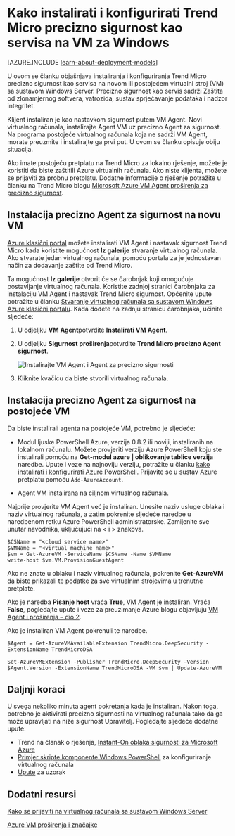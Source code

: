 <properties
    pageTitle="Kliknite pločicu Trend Micro precizno sigurnosti na VM | Microsoft Azure"
    description="U ovom se članku opisuje kako instalirati i konfigurirati Trend Micro sigurnosti na VM stvorene pomoću model klasični implementacije u Azure."
    services="virtual-machines-windows"
    documentationCenter=""
    authors="iainfoulds"
    manager="timlt"
    editor=""
    tags="azure-service-management"/>

<tags
    ms.service="virtual-machines-windows"
    ms.workload="infrastructure-services"
    ms.tgt_pltfrm="vm-multiple"
    ms.devlang="na"
    ms.topic="article"
    ms.date="08/24/2016"
    ms.author="iainfou"/>


# <a name="how-to-install-and-configure-trend-micro-deep-security-as-a-service-on-a-windows-vm"></a>Kako instalirati i konfigurirati Trend Micro precizno sigurnost kao servisa na VM za Windows

[AZURE.INCLUDE [learn-about-deployment-models](../../includes/learn-about-deployment-models-classic-include.md)]

U ovom se članku objašnjava instaliranja i konfiguriranja Trend Micro precizno sigurnost kao servisa na novom ili postojećem virtualni stroj (VM) sa sustavom Windows Server. Precizno sigurnost kao servis sadrži Zaštita od zlonamjernog softvera, vatrozida, sustav sprječavanje podataka i nadzor integritet.

Klijent instaliran je kao nastavkom sigurnost putem VM Agent. Novi virtualnog računala, instalirajte Agent VM uz precizno Agent za sigurnost. Na programa postojeće virtualnog računala koja ne sadrži VM Agent, morate preuzmite i instalirajte ga prvi put. U ovom se članku opisuje obiju situacija.

Ako imate postojeću pretplatu na Trend Micro za lokalno rješenje, možete je koristiti da biste zaštitili Azure virtualnih računala. Ako niste klijenta, možete se prijaviti za probnu pretplatu. Dodatne informacije o rješenje potražite u članku na Trend Micro blogu [Microsoft Azure VM Agent proširenja za precizno sigurnost](http://go.microsoft.com/fwlink/p/?LinkId=403945).

## <a name="install-the-deep-security-agent-on-a-new-vm"></a>Instalacija precizno Agent za sigurnost na novu VM

[Azure klasični portal](http://manage.windowsazure.com) možete instalirati VM Agent i nastavak sigurnost Trend Micro kada koristite mogućnost **Iz galerije** stvaranje virtualnog računala. Ako stvarate jedan virtualnog računala, pomoću portala za je jednostavan način za dodavanje zaštite od Trend Micro.

Ta mogućnost **Iz galerije** otvorit će se čarobnjak koji omogućuje postavljanje virtualnog računala. Koristite zadnjoj stranici čarobnjaka za instalaciju VM Agent i nastavak Trend Micro sigurnost. Općenite upute potražite u članku [Stvaranje virtualnog računala sa sustavom Windows Azure klasični portalu](virtual-machines-windows-classic-tutorial.md). Kada dođete na zadnju stranicu čarobnjaka, učinite sljedeće:

1.  U odjeljku **VM Agent**potvrdite **Instalirati VM Agent**.

2.  U odjeljku **Sigurnost proširenja**potvrdite **Trend Micro precizno Agent sigurnost**.

    ![Instalirajte VM Agent i Agent za precizno sigurnosti](./media/virtual-machines-windows-classic-install-trend/InstallVMAgentandTrend.png)

3.  Kliknite kvačicu da biste stvorili virtualnog računala.

## <a name="install-the-deep-security-agent-on-an-existing-vm"></a>Instalacija precizno Agent za sigurnost na postojeće VM

Da biste instalirali agenta na postojeće VM, potrebno je sljedeće:

- Modul ljuske PowerShell Azure, verzija 0.8.2 ili noviji, instaliranih na lokalnom računalu. Možete provjeriti verziju Azure PowerShell koju ste instalirali pomoću na **Get-modul azure | oblikovanje tablice verzija** naredbe. Upute i veze na najnoviju verziju, potražite u članku [kako instalirati i konfigurirati Azure PowerShell](../powershell-install-configure.md). Prijavite se u sustav Azure pretplatu pomoću `Add-AzureAccount`.

- Agent VM instalirana na ciljnom virtualnog računala.

Najprije provjerite VM Agent već je instaliran. Unesite naziv usluge oblaka i naziv virtualnog računala, a zatim pokrenite sljedeće naredbe u naredbenom retku Azure PowerShell administratorske. Zamijenite sve unutar navodnika, uključujući na < i > znakova.

    $CSName = "<cloud service name>"
    $VMName = "<virtual machine name>"
    $vm = Get-AzureVM -ServiceName $CSName -Name $VMName
    write-host $vm.VM.ProvisionGuestAgent

Ako ne znate u oblaku i naziv virtualnog računala, pokrenite **Get-AzureVM** da biste prikazali te podatke za sve virtualnim strojevima u trenutne pretplate.

Ako je naredba **Pisanje host** vraća **True**, VM Agent je instaliran. Vraća **False**, pogledajte upute i veze za preuzimanje Azure blogu objavljuju [VM Agent i proširenja – dio 2](http://go.microsoft.com/fwlink/p/?LinkId=403947).

Ako je instaliran VM Agent pokrenuli te naredbe.

    $Agent = Get-AzureVMAvailableExtension TrendMicro.DeepSecurity -ExtensionName TrendMicroDSA

    Set-AzureVMExtension -Publisher TrendMicro.DeepSecurity –Version $Agent.Version -ExtensionName TrendMicroDSA -VM $vm | Update-AzureVM

## <a name="next-steps"></a>Daljnji koraci

U svega nekoliko minuta agent pokretanja kada je instaliran. Nakon toga, potrebno je aktivirati precizno sigurnosti na virtualnog računala tako da ga može upravljati na niže sigurnost Upravitelj. Pogledajte sljedeće dodatne upute:

- Trend na članak o rješenja, [Instant-On oblaka sigurnosti za Microsoft Azure](http://go.microsoft.com/fwlink/?LinkId=404101)
- [Primjer skripte komponente Windows PowerShell](http://go.microsoft.com/fwlink/?LinkId=404100) za konfiguriranje virtualnog računala
- [Upute](http://go.microsoft.com/fwlink/?LinkId=404099) za uzorak

## <a name="additional-resources"></a>Dodatni resursi

[Kako se prijaviti na virtualnog računala sa sustavom Windows Server]

[Azure VM proširenja i značajke]


<!--Link references-->
[Kako se prijaviti na virtualnog računala sa sustavom Windows Server]: virtual-machines-windows-classic-connect-logon.md
[Azure VM proširenja i značajke]: http://go.microsoft.com/fwlink/p/?linkid=390493&clcid=0x409
